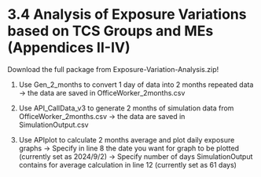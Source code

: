 # 3.4 Analysis of Exposure Variations based on TCS Groups and MEs (Appendices II-IV)
Download the full package from Exposure-Variation-Analysis.zip!

1. Use Gen_2_months to convert 1 day of data into 2 months repeated data
	-> the data are saved in OfficeWorker_2months.csv

2. Use API_CallData_v3 to generate 2 months of simulation data from OfficeWorker_2months.csv
	-> the data are saved in SimulationOutput.csv

3. Use APIplot to calculate 2 months average and plot daily exposure graphs
	-> Specify in line 8 the date you want for graph to be plotted (currently set as 2024/9/2)
	-> Specify number of days SimulationOutput contains for average calculation in line 12 (currently set as 61 days)

